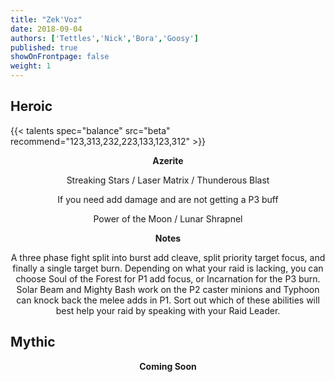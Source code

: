 ```yaml
---
title: "Zek'Voz"
date: 2018-09-04
authors: ['Tettles','Nick','Bora','Goosy']
published: true
showOnFrontpage: false
weight: 1
---
```


## Heroic
{{< talents spec="balance" src="beta" recommend="123,313,232,223,133,123,312" >}}

<center>
<b>Azerite</b>
  
Streaking Stars / Laser Matrix / Thunderous Blast

If you need add damage and are not getting a P3 buff

Power of the Moon / Lunar Shrapnel

<b>Notes</b>

A three phase fight split into burst add cleave, split priority target focus, and finally a single target burn.
Depending on what your raid is lacking, you can choose Soul of the Forest for P1 add focus, or Incarnation for the P3 burn.
Solar Beam and Mighty Bash work on the P2 caster minions and Typhoon can knock back the melee adds in P1. Sort out 
which of these abilities will best help your raid by speaking with your Raid Leader.
</center>


## Mythic

<center>
  <b>Coming Soon</b>
</center>
 

